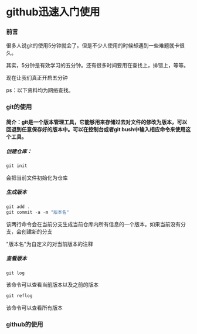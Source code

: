 # github迅速入门使用

### 前言

很多人说git的使用5分钟就会了。但是不少人使用的时候却遇到一些难题就卡很久。

其实，5分钟是有效学习的五分钟。还有很多时间要用在查找上，排错上，等等。

现在让我们真正开启五分钟

ps：以下资料均为网络查找。

### git的使用

#### 简介：git是一个版本管理工具，它能够用来存储过去对文件的修改为版本，可以回退到任意保存好的版本中。可以在控制台或者git bush中输入相应命令来使用这个工具。

##### 创建仓库：

```javascript
git init
```

会把当前文件初始化为仓库

##### 生成版本

```javascript
git add .
git commit -a -m "版本名"
```

该两行命令会在当前分支生成当前仓库内所有信息的一个版本。如果当前没有分支，会创建新的分支

"版本名"为自定义的对当前版本的注释

##### 查看版本

```javascript
git log
```

该命令可以查看当前版本以及之前的版本

```javascript
git reflog
```

该命令可以查看所有版本

### github的使用